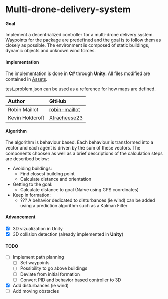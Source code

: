 # Multi-drone-delivery-system

#### Goal
Implement a decentrialized controller for a multi-drone delivery system. Waypoints for the package are predefined and the goal is to follow them as closely as possible. The environment is composed of static buildings, dynamic objects and unknown wind forces.


#### Implementation

The implementation is done in **C#** through **Unity**.
All files modified are contained in [Assets](https://github.com/robin-maillot/drone_package_delivery/tree/master/Assets).

test_problem.json can be used as a reference for how maps are defined.

| Author              		 | GitHub                                            |
|:---------------------------|:--------------------------------------------------|
| Robin Maillot   			 | [robin-maillot](https://github.com/robin-maillot) |
| Kevin Holdcroft			 | [Xtracheese23](https://github.com/Xtracheese23) |

#### Algorithm

The algorithm is behaviour based. Each behaviour is transformed into a vector and each agent is driven by the sum of these vectors. The components choosen as well as a brief descriptions of the calculation steps are described below:

- Avoiding buildings:
	- Find closest building point
	- Calculate distance and orientation
- Getting to the goal:
	- Calculate distance to goal (Naive using GPS coordinates)
- Keep in formation:
	- ???
A behavior dedicated to disturbances (ie wind) can be added using a prediction algorithm such as a Kalman Filter 

#### Advancement
- [X] 3D vizualization in Unity
- [X] 3D collision detection (already implemented in **Unity**)

#### TODO

- [ ] Implement path planning
	- [ ] Set waypoints
	- [ ] Possibility to go above buildings
	- [ ] Deviate from initial formation
	- [ ] Convert PID and behavior based controller to 3D
- [X] Add disturbances (ie wind)
- [ ] Add moving obstacles
